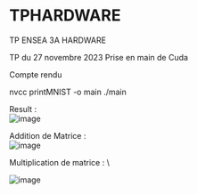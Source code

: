 # TPHARDWARE
TP ENSEA 3A HARDWARE


TP du 27 novembre 2023
Prise en main de Cuda


Compte rendu 

nvcc printMNIST -o main
./main 

Result : \
![image](https://github.com/PriscaCarnot/TPHARDWARE/assets/118208053/a63a006e-678a-4525-b1de-cb579babe634)

Addition de Matrice : \
![image](https://github.com/PriscaCarnot/TPHARDWARE/assets/118208053/0993ac3a-7673-4a6e-82f3-8abd8bc922fb)

Multiplication  de matrice : \ 

![image](https://github.com/PriscaCarnot/TPHARDWARE/assets/118208053/491b3f99-c6ca-4ae1-b13a-ab35357e59d0)



